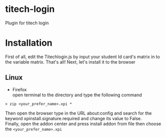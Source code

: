 # titech-login
Plugin for titech login

# Installation
First of all, edit the Titechlogin.js by input your student Id card's matrix in to the variable matrix. That's all! Next,
let's install it to the browser
## Linux
- Firefox  
open terminal to the directory and type the following command
```
> zip <your_prefer_name>.xpi *
```
Then open the browser type in the URL about:config and search for the keyword xpinstall.signature.required and
change its value to False.  
Finally, open the addon center and press install addon from file then choose the ```<your_prefer_name>.xpi```
